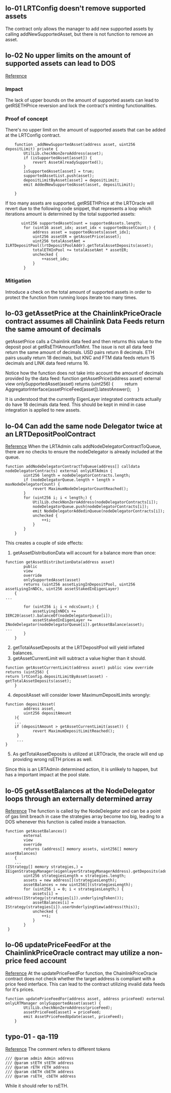 ## lo-01 LRTConfig doesn't remove supported assets
The contract only allows the manager to add new supported assets by calling addNewSupportedAsset, but there is not function to remove an asset.

## lo-02 No upper limits on the amount of supported assets can lead to DOS
[Reference](https://github.com/code-423n4/2023-11-kelp/blob/main/src/LRTConfig.sol#L80-L89)
### Impact 
The lack of upper bounds on the amount of supported assets can lead to getRSETHPrice reversion and lock the contract's minting functionalities.
### Proof of concept
There's no upper limit on the amount of supported assets that can be added at the LRTConfig contract. 
```solidity
    function _addNewSupportedAsset(address asset, uint256 depositLimit) private {
        UtilLib.checkNonZeroAddress(asset);
        if (isSupportedAsset[asset]) {
            revert AssetAlreadySupported();
        }
        isSupportedAsset[asset] = true;
        supportedAssetList.push(asset);
        depositLimitByAsset[asset] = depositLimit;
        emit AddedNewSupportedAsset(asset, depositLimit);

    }
```

If too many assets are supported, getRSETHPrice at the LRTOracle will revert due to the following code snippet, that represents a loop which iterations amount is determined by the total supported assets:
```solidity
       uint256 supportedAssetCount = supportedAssets.length;
        for (uint16 asset_idx; asset_idx < supportedAssetCount;) {
            address asset = supportedAssets[asset_idx];
            uint256 assetER = getAssetPrice(asset);
            uint256 totalAssetAmt = ILRTDepositPool(lrtDepositPoolAddr).getTotalAssetDeposits(asset);
            totalETHInPool += totalAssetAmt * assetER;
            unchecked {
                ++asset_idx;
            }
        }
```
### Mitigation
Introduce a check on the total amount of supported assets in order to protect the function from running loops iterate too many times.

## lo-03 getAssetPrice at the ChainlinkPriceOracle contract assumes all Chainlink Data Feeds return the same amount of decimals
getAssetPrice calls a Chainlink data feed and then returns this value to the deposit pool at getRsETHAmountToMint. The issue is not all data feed return the same amount of decimals. USD pairs return 8 decimals. ETH pairs usually return 18 decimals, but KNC and FTM data feeds return 15 decimals and LINK data feed returns 16. 

Notice how the function does not take into account the amount of decimals provided by the data feed:
function getAssetPrice(address asset) external view onlySupportedAsset(asset) returns (uint256) {
        return AggregatorInterface(assetPriceFeed[asset]).latestAnswer();
    }

It is understood that the currently EigenLayer integrated contracts actually do have 18 decimals data feed. This should be kept in mind in case integration is applied to new assets.

## lo-04 Can add the same node Delegator twice at an LRTDepositPoolContract
[Reference](https://github.com/code-423n4/2023-11-kelp/blob/main/src/LRTDepositPool.sol#L162-L176)
When the LRTAdmin calls addNodeDelegatorContractToQueue, there are no checks to ensure the nodeDelegator is already included at the queue. 
```solidity
function addNodeDelegatorContractToQueue(address[] calldata nodeDelegatorContracts) external onlyLRTAdmin {
        uint256 length = nodeDelegatorContracts.length;
        if (nodeDelegatorQueue.length + length > maxNodeDelegatorCount) {
            revert MaximumNodeDelegatorCountReached();
        }
        for (uint256 i; i < length;) {
            UtilLib.checkNonZeroAddress(nodeDelegatorContracts[i]);
            nodeDelegatorQueue.push(nodeDelegatorContracts[i]);
            emit NodeDelegatorAddedinQueue(nodeDelegatorContracts[i]);
            unchecked {
                ++i;
            }
        }
    }
```
This creates a couple of side effects:
1. getAssetDistributionData will account for a balance more than once:
```solidity
function getAssetDistributionData(address asset)
        public
        view
        override
        onlySupportedAsset(asset)
        returns (uint256 assetLyingInDepositPool, uint256 assetLyingInNDCs, uint256 assetStakedInEigenLayer)
    {
...

        for (uint256 i; i < ndcsCount;) {
            assetLyingInNDCs += IERC20(asset).balanceOf(nodeDelegatorQueue[i]);
            assetStakedInEigenLayer += INodeDelegator(nodeDelegatorQueue[i]).getAssetBalance(asset);
...
        }
    }
```
2. getTotalAssetDeposits at the LRTDepositPool will yield inflated balances.
3. getAssetCurrentLimit will subtract a value higher than it should.
```solidity
function getAssetCurrentLimit(address asset) public view override returns (uint256) {
return lrtConfig.depositLimitByAsset(asset) - getTotalAssetDeposits(asset);
    }
```
4. depositAsset will consider lower MaximumDepositLimits wrongly:
```solidity
function depositAsset(
        address asset,
        uint256 depositAmount
    ){
    ...
	if (depositAmount > getAssetCurrentLimit(asset)) {
            revert MaximumDepositLimitReached();
     }
     ...
}
```

5. As getTotalAssetDeposits is utilized at LRTOracle, the oracle will end up providing wrong rsETH prices as well.

Since this is an LRTAdmin determined action, it is unlikely to happen, but has a important impact at the pool state.
## lo-05 getAssetBalances at the NodeDelegator loops through an externally determined array
[Reference](https://github.com/code-423n4/2023-11-kelp/blob/main/src/NodeDelegator.sol#L102-L109)
The function is called by the NodeDelegator and can be a point of gas limit breach in case the strategies array become too big, leading to a DOS whenever this function is called inside a transaction.

```solidity
function getAssetBalances()
        external
        view
        override
        returns (address[] memory assets, uint256[] memory assetBalances)
    {
    ...
(IStrategy[] memory strategies,) =        IEigenStrategyManager(eigenlayerStrategyManagerAddress).getDeposits(address(this));
        uint256 strategiesLength = strategies.length;
        assets = new address[](strategiesLength);
        assetBalances = new uint256[](strategiesLength);
        for (uint256 i = 0; i < strategiesLength;) {
            assets[i] = address(IStrategy(strategies[i]).underlyingToken());
            assetBalances[i] = IStrategy(strategies[i]).userUnderlyingView(address(this));
            unchecked {
                ++i;
            }
        }
 }
```

## lo-06 updatePriceFeedFor at the ChainlinkPriceOracle contract may utilize a non-price feed account
[Reference](https://github.com/code-423n4/2023-11-kelp/blob/main/src/oracles/ChainlinkPriceOracle.sol#L45-L49)
At the updatePriceFeedFor function, the ChainlinkPriceOracle contract does not check whether the target address is compliant with a price feed interface. This can lead to the contract utilizing invalid data feeds for it's prices.
```solidity
function updatePriceFeedFor(address asset, address priceFeed) external onlyLRTManager onlySupportedAsset(asset) {
        UtilLib.checkNonZeroAddress(priceFeed);
        assetPriceFeed[asset] = priceFeed;
        emit AssetPriceFeedUpdate(asset, priceFeed);
    }

```

## typo-01 - qa-119
[Reference](https://github.com/code-423n4/2023-11-kelp/blob/f751d7594051c0766c7ecd1e68daeb0661e43ee3/src/LRTConfig.sol#L40)
The comment refers to different tokens
```solidity
/// @param admin Admin address
/// @param stETH stETH address
/// @param rETH rETH address
/// @param cbETH cbETH address
/// @param rsETH_ cbETH address
```
While it should refer to rsETH.
